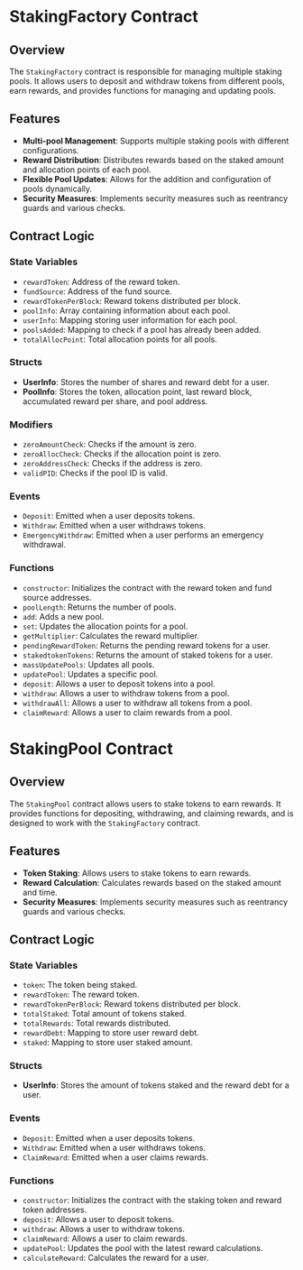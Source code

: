 # StakingFactory Contract

## Overview
The `StakingFactory` contract is responsible for managing multiple staking pools. It allows users to deposit and withdraw tokens from different pools, earn rewards, and provides functions for managing and updating pools.

## Features
- **Multi-pool Management**: Supports multiple staking pools with different configurations.
- **Reward Distribution**: Distributes rewards based on the staked amount and allocation points of each pool.
- **Flexible Pool Updates**: Allows for the addition and configuration of pools dynamically.
- **Security Measures**: Implements security measures such as reentrancy guards and various checks.

## Contract Logic
### State Variables
- `rewardToken`: Address of the reward token.
- `fundSource`: Address of the fund source.
- `rewardTokenPerBlock`: Reward tokens distributed per block.
- `poolInfo`: Array containing information about each pool.
- `userInfo`: Mapping storing user information for each pool.
- `poolsAdded`: Mapping to check if a pool has already been added.
- `totalAllocPoint`: Total allocation points for all pools.

### Structs
- **UserInfo**: Stores the number of shares and reward debt for a user.
- **PoolInfo**: Stores the token, allocation point, last reward block, accumulated reward per share, and pool address.

### Modifiers
- `zeroAmountCheck`: Checks if the amount is zero.
- `zeroAllocCheck`: Checks if the allocation point is zero.
- `zeroAddressCheck`: Checks if the address is zero.
- `validPID`: Checks if the pool ID is valid.

### Events
- `Deposit`: Emitted when a user deposits tokens.
- `Withdraw`: Emitted when a user withdraws tokens.
- `EmergencyWithdraw`: Emitted when a user performs an emergency withdrawal.

### Functions
- `constructor`: Initializes the contract with the reward token and fund source addresses.
- `poolLength`: Returns the number of pools.
- `add`: Adds a new pool.
- `set`: Updates the allocation points for a pool.
- `getMultiplier`: Calculates the reward multiplier.
- `pendingRewardToken`: Returns the pending reward tokens for a user.
- `stakedtokenTokens`: Returns the amount of staked tokens for a user.
- `massUpdatePools`: Updates all pools.
- `updatePool`: Updates a specific pool.
- `deposit`: Allows a user to deposit tokens into a pool.
- `withdraw`: Allows a user to withdraw tokens from a pool.
- `withdrawAll`: Allows a user to withdraw all tokens from a pool.
- `claimReward`: Allows a user to claim rewards from a pool.

# StakingPool Contract

## Overview
The `StakingPool` contract allows users to stake tokens to earn rewards. It provides functions for depositing, withdrawing, and claiming rewards, and is designed to work with the `StakingFactory` contract.

## Features
- **Token Staking**: Allows users to stake tokens to earn rewards.
- **Reward Calculation**: Calculates rewards based on the staked amount and time.
- **Security Measures**: Implements security measures such as reentrancy guards and various checks.

## Contract Logic
### State Variables
- `token`: The token being staked.
- `rewardToken`: The reward token.
- `rewardTokenPerBlock`: Reward tokens distributed per block.
- `totalStaked`: Total amount of tokens staked.
- `totalRewards`: Total rewards distributed.
- `rewardDebt`: Mapping to store user reward debt.
- `staked`: Mapping to store user staked amount.

### Structs
- **UserInfo**: Stores the amount of tokens staked and the reward debt for a user.

### Events
- `Deposit`: Emitted when a user deposits tokens.
- `Withdraw`: Emitted when a user withdraws tokens.
- `ClaimReward`: Emitted when a user claims rewards.

### Functions
- `constructor`: Initializes the contract with the staking token and reward token addresses.
- `deposit`: Allows a user to deposit tokens.
- `withdraw`: Allows a user to withdraw tokens.
- `claimReward`: Allows a user to claim rewards.
- `updatePool`: Updates the pool with the latest reward calculations.
- `calculateReward`: Calculates the reward for a user.
